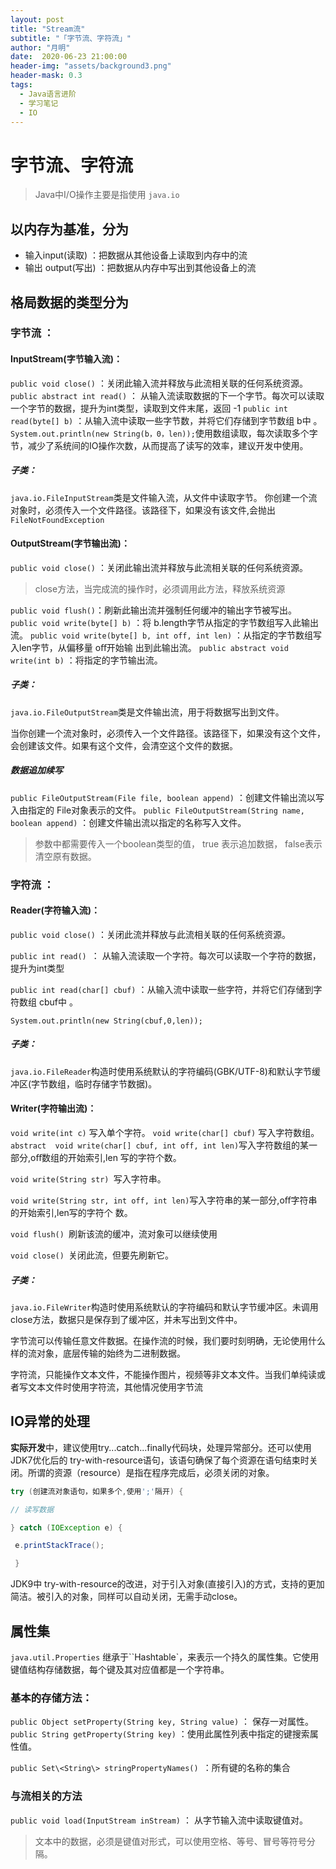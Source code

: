 ```yaml
---
layout: post
title: "Stream流"
subtitle: "「字节流、字符流」"
author: "月明"
date:  2020-06-23 21:00:00
header-img: "assets/background3.png"
header-mask: 0.3
tags:
  - Java语言进阶
  - 学习笔记
  - IO
---
```


# 字节流、字符流

> Java中I/O操作主要是指使用 `java.io`

## 以内存为基准，分为

* 输入input(读取) ：把数据从其他设备上读取到内存中的流
* 输出 output(写出) ：把数据从内存中写出到其他设备上的流

## 格局数据的类型分为

### 字节流 ：

#### InputStream(字节输入流)：

`public void close()` ：关闭此输入流并释放与此流相关联的任何系统资源。
`public abstract int read()` ： 从输入流读取数据的下一个字节。每次可以读取一个字节的数据，提升为int类型，读取到文件末尾，返回 -1
`public int read(byte[] b)` ：从输入流中读取一些字节数，并将它们存储到字节数组 b中 。
`System.out.println(new String(b，0，len));`使用数组读取，每次读取多个字节，减少了系统间的IO操作次数，从而提高了读写的效率，建议开发中使用。

##### 子类：
`java.io.FileInputStream`类是文件输入流，从文件中读取字节。
你创建一个流对象时，必须传入一个文件路径。该路径下，如果没有该文件,会抛出`FileNotFoundException`

#### OutputStream(字节输出流)：

`public void close()` ：关闭此输出流并释放与此流相关联的任何系统资源。
> close方法，当完成流的操作时，必须调用此方法，释放系统资源

`public void flush()`：刷新此输出流并强制任何缓冲的输出字节被写出。
`public void write(byte[] b)` ：将 b.length字节从指定的字节数组写入此输出流。
`public void write(byte[] b, int off, int len)` ：从指定的字节数组写入len字节，从偏移量 oﬀ开始输 出到此输出流。
`public abstract void write(int b)` ：将指定的字节输出流。

##### 子类：

`java.io.FileOutputStream`类是文件输出流，用于将数据写出到文件。

当你创建一个流对象时，必须传入一个文件路径。该路径下，如果没有这个文件，会创建该文件。如果有这个文件，会清空这个文件的数据。


##### 数据追加续写

`public FileOutputStream(File file, boolean append)` ：创建文件输出流以写入由指定的 File对象表示的文件。
`public FileOutputStream(String name, boolean append)` ：创建文件输出流以指定的名称写入文件。

> 参数中都需要传入一个boolean类型的值， true 表示追加数据， false表示清空原有数据。

### 字符流 ：

#### Reader(字符输入流)：

`public void close()` ：关闭此流并释放与此流相关联的任何系统资源。

`public int read() `： 从输入流读取一个字符。每次可以读取一个字符的数据，提升为int类型

`public int read(char[] cbuf)` ：从输入流中读取一些字符，并将它们存储到字符数组 cbuf中 。

`System.out.println(new String(cbuf,0,len));`

##### 子类：

`java.io.FileReader`构造时使用系统默认的字符编码(GBK/UTF-8)和默认字节缓冲区(字节数组，临时存储字节数据)。

#### Writer(字符输出流)：

`void write(int c)` 写入单个字符。
`void write(char[] cbuf)` 写入字符数组。
`abstract  void write(char[] cbuf, int off, int len)`写入字符数组的某一部分,oﬀ数组的开始索引,len 写的字符个数。

`void write(String str) `写入字符串。

`void write(String str, int off, int len)`写入字符串的某一部分,oﬀ字符串的开始索引,len写的字符个 数。

`void flush() `刷新该流的缓冲，流对象可以继续使用

`void close() `关闭此流，但要先刷新它。

##### 子类：

`java.io.FileWriter`构造时使用系统默认的字符编码和默认字节缓冲区。未调用close方法，数据只是保存到了缓冲区，并未写出到文件中。

字节流可以传输任意文件数据。在操作流的时候，我们要时刻明确，无论使用什么样的流对象，底层传输的始终为二进制数据。

字符流，只能操作文本文件，不能操作图片，视频等非文本文件。当我们单纯读或者写文本文件时使用字符流，其他情况使用字节流

## IO异常的处理

**实际开发**中，建议使用try...catch...finally代码块，处理异常部分。还可以使用JDK7优化后的 try-with-resource语句，该语句确保了每个资源在语句结束时关闭。所谓的资源（resource）是指在程序完成后，必须关闭的对象。

```java
try (创建流对象语句，如果多个,使用';'隔开) {

// 读写数据     

} catch (IOException e) {

 e.printStackTrace();     

 }
```

JDK9中 try-with-resource的改进，对于引入对象(直接引入)的方式，支持的更加简洁。被引入的对象，同样可以自动关闭，无需手动close。

## 属性集

`java.util.Properties` 继承于``Hashtable`，来表示一个持久的属性集。它使用键值结构存储数据，每个键及其对应值都是一个字符串。

### 基本的存储方法：

`public Object setProperty(String key, String value)` ： 保存一对属性。
`public String getProperty(String key)` ：使用此属性列表中指定的键搜索属性值。

`public Set\<String\> stringPropertyNames() `：所有键的名称的集合

### 与流相关的方法

`public void load(InputStream inStream)` ： 从字节输入流中读取键值对。

> 文本中的数据，必须是键值对形式，可以使用空格、等号、冒号等符号分隔。